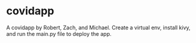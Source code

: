 # covidapp
A covidapp by Robert, Zach, and Michael. Create a virtual env, install kivy, and run the main.py file to deploy the app.
